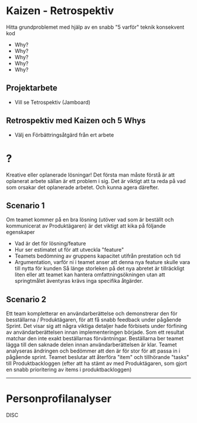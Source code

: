 #
#
#
#
#
#
#
#
#



# Kaizen - Retrospektiv
Hitta grundproblemet med hjälp av en snabb "5 varför" teknik
konsekvent kod
* Why?
* Why?
* Why?
* Why?
* Why?

## Projektarbete
* Vill se Tetrospektiv (Jamboard)

## Retrospektiv med Kaizen och 5 Whys
* Välj en Förbättringsåtgärd från ert arbete


# ?
Kreative eller oplanerade lösningar!
Det första man måste förstå är att oplanerat arbete sällan är ett problem i sig.
Det är viktigt att ta reda på vad som orsakar det oplanerade arbetet.
Och kunna agera därefter.

## Scenario 1
Om teamet kommer på en bra lösning (utöver vad som är beställt och kommunicerat av Produktägaren) är det viktigt att kika på följande egenskaper
- Vad är det för lösning/feature
- Hur ser estimatet ut för att utveckla "feature"
- Teamets bedömning av gruppens kapacitet utifrån prestation och tid
- Argumentation, varför ni i teamet anser att denna nya feature skulle vara till nytta för kunden
    Så länge storleken på det nya abretet är tillräckligt liten eller att teamet kan hantera
    omfattningsökningen utan att springtmålet äventyras krävs inga specifika åtgärder.

## Scenario 2
Ett team kompletterar en användarberättelse och demonstrerar den för besställarna / Produktägaren, för att få snabb feedback under pågående Sprint.
Det visar sig att några viktiga detaljer hade förbisets under förfining av användarberättelsen innan implementeringen började.
Som ett resultat matchar den inte exakt beställarnas förväntningar. Beställarna ber teamet lägga till den saknade delen innan användarberättelsen är klar.
    Teamet analyseras ändringen och bedömmer att den är för stor för att passa in i pågående sprint. Teamet beslutar att återföra "item" och tillhörande "tasks" till Produktbackloggen (efter att ha stämt av med Produktägaren, som gjort en snabb prioritering av items i produktbackloggen)


-----
# Personprofilanalyser
DISC
